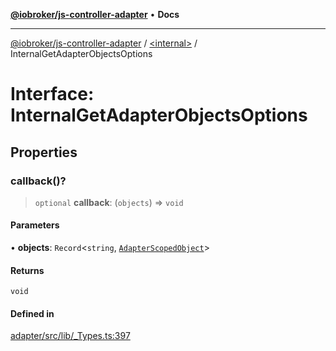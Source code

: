 [**@iobroker/js-controller-adapter**](../../README.md) • **Docs**

***

[@iobroker/js-controller-adapter](../../globals.md) / [\<internal\>](../README.md) / InternalGetAdapterObjectsOptions

# Interface: InternalGetAdapterObjectsOptions

## Properties

### callback()?

> `optional` **callback**: (`objects`) => `void`

#### Parameters

• **objects**: `Record`\<`string`, [`AdapterScopedObject`](../type-aliases/AdapterScopedObject.md)\>

#### Returns

`void`

#### Defined in

[adapter/src/lib/\_Types.ts:397](https://github.com/ioBroker/ioBroker.js-controller/blob/8896efebaa940f64d52c1c649e1e7f7a5500873b/packages/adapter/src/lib/_Types.ts#L397)
